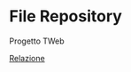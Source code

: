 # File Repository

Progetto TWeb  

[Relazione](https://github.com/BigNerd95/FileRepository_University/wiki)

